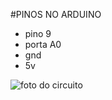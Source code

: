 #PINOS NO ARDUINO
* pino 9
* porta A0
* gnd
* 5v

![foto do circuito](C:\Users\aluno\PROJETO-HELTECESP32\Circuitos\circuitoFotoresistor.png)